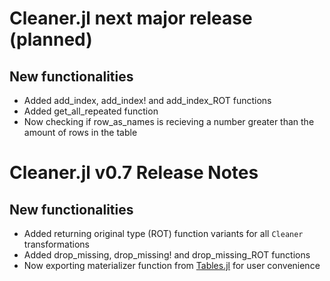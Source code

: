 # Cleaner.jl next major release (planned)

## New functionalities

- Added add_index, add_index! and add_index_ROT functions
- Added get_all_repeated function
- Now checking if row_as_names is recieving a number greater than the amount of rows in the table

# Cleaner.jl v0.7 Release Notes

## New functionalities

- Added returning original type (ROT) function variants for all `Cleaner` transformations
- Added drop_missing, drop_missing! and drop_missing_ROT functions
- Now exporting materializer function from [Tables.jl](https://github.com/JuliaData/Tables.jl) for user convenience
